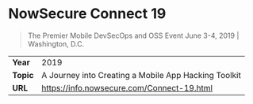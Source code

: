 # NowSecure Connect 19

> The Premier Mobile DevSecOps and OSS Event
> June 3-4, 2019 | Washington, D.C.

| | |
|-|-|
| **Year** | 2019 |
| **Topic** | A Journey into Creating a Mobile App Hacking Toolkit |
| **URL**  | https://info.nowsecure.com/Connect-19.html |
